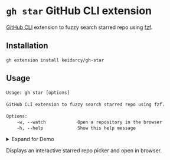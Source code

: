 # `gh star` GitHub CLI extension

[GitHub CLI](https://github.com/cli/cli) extension to fuzzy search starred repo using [fzf](https://github.com/junegunn/fzf#readme).

## Installation
```
gh extension install keidarcy/gh-star
```

## Usage
```
Usage: gh star [options]

GitHub CLI extension to fuzzy search starred repo using fzf.

Options:
    -w, --watch            Open a repository in the browser
    -h, --help             Show this help message
```

<details>
  <summary>Expand for Demo</summary>

  ![Demo](./demo.gif)
</details>

Displays an interactive starred repo picker and open in browser.

